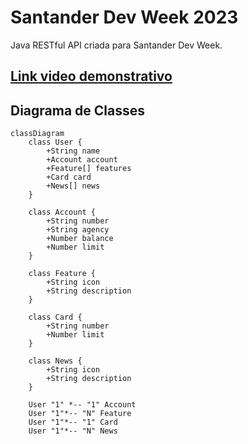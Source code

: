 # Santander Dev Week 2023
Java RESTful API criada para Santander Dev Week.

## [Link video demonstrativo](https://photos.app.goo.gl/hBhmJs4Hf6PTyVLy8)

## Diagrama de Classes

```mermaid
classDiagram
    class User {
        +String name
        +Account account
        +Feature[] features
        +Card card
        +News[] news
    }

    class Account {
        +String number
        +String agency
        +Number balance
        +Number limit
    }

    class Feature {
        +String icon
        +String description
    }

    class Card {
        +String number
        +Number limit
    }

    class News {
        +String icon
        +String description
    }

    User "1" *-- "1" Account
    User "1"*-- "N" Feature
    User "1"*-- "1" Card
    User "1"*-- "N" News
```
